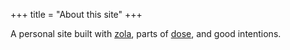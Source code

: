 +++
title = "About this site"
+++

A personal site built with [zola](https://www.getzola.org/), parts of
[dose](https://github.com/oltdaniel/dose), and good intentions.
